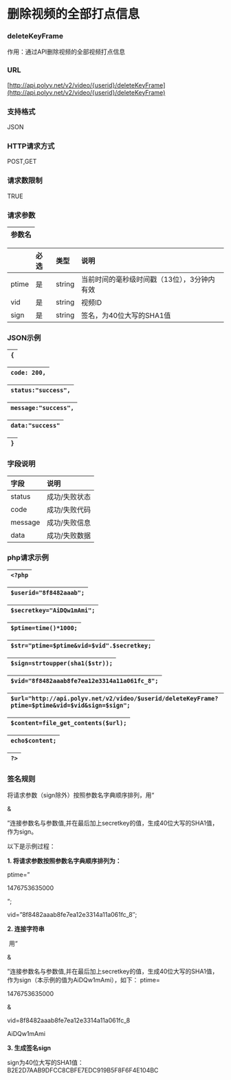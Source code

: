 # 删除视频的全部打点信息

### deleteKeyFrame

作用：通过API删除视频的全部视频打点信息

### URL

[http://api.polyv.net/v2/video/{userid}/deleteKeyFrame](http://api.polyv.net/v2/video/{userid}/deleteKeyFrame)

### 支持格式

JSON

### HTTP请求方式

POST,GET

### 请求数限制

TRUE

### 请求参数

| 参数名 |
| :--- |


|  | 必选 | 类型 | 说明 |
| :--- | :--- | :--- | :--- |
| ptime | 是 | string | 当前时间的毫秒级时间戳（13位），3分钟内有效 |
| vid | 是 | string | 视频ID |
| sign | 是 | string | 签名，为40位大写的SHA1值 |



### JSON示例

| `{` |
| :--- |


| `code: 200,` |
| :--- |


| `status:"success",` |
| :--- |


| `message:"success",` |
| :--- |


| `data:"success"` |
| :--- |


| `}` |
| :--- |


### 字段说明

| 字段 | 说明 |
| :--- | :--- |
| status | 成功/失败状态 |
| code | 成功/失败代码 |
| message | 成功/失败信息 |
| data | 成功/失败数据 |

### php请求示例

| `<?php` |
| :--- |


| `$userid="8f8482aaab";` |
| :--- |


| `$secretkey="AiDQw1mAmi";` |
| :--- |


| `$ptime=time()*1000;` |
| :--- |


| `$str="ptime=$ptime&vid=$vid".$secretkey;` |
| :--- |


| `$sign=strtoupper(sha1($str));` |
| :--- |


| `$vid="8f8482aaab8fe7ea12e3314a11a061fc_8";` |
| :--- |


| `$url="http://api.polyv.net/v2/video/$userid/deleteKeyFrame?ptime=$ptime&vid=$vid&sign=$sign";` |
| :--- |


| `$content=file_get_contents($url);` |
| :--- |


| `echo$content;` |
| :--- |


| `?>` |
| :--- |


### 签名规则

将请求参数（sign除外）按照参数名字典顺序排列，用“

&

”连接参数名与参数值,并在最后加上secretkey的值，生成40位大写的SHA1值，作为sign。

以下是示例过程：

**1. 将请求参数按照参数名字典顺序排列为：**

ptime=”

1476753635000

“;

vid=”8f8482aaab8fe7ea12e3314a11a061fc\_8″;

**2. 连接字符串**

 用“

&

”连接参数名与参数值,并在最后加上secretkey的值，生成40位大写的SHA1值，作为sign（本示例的值为AiDQw1mAmi），如下： ptime=

1476753635000

&

vid=8f8482aaab8fe7ea12e3314a11a061fc\_8

AiDQw1mAmi

**3. 生成签名sign**

sign为40位大写的SHA1值：B2E2D7AAB9DFCC8CBFE7EDC919B5F8F6F4E104BC

